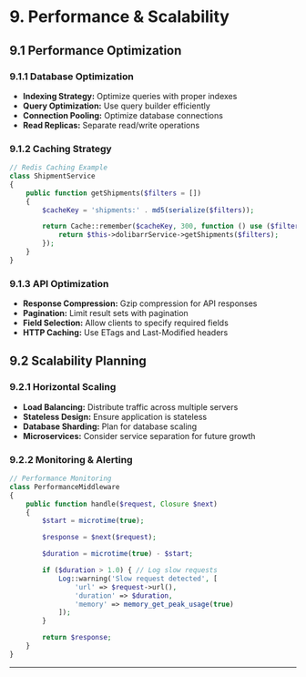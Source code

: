 # 9. Performance & Scalability

## 9.1 Performance Optimization

### 9.1.1 Database Optimization
- **Indexing Strategy:** Optimize queries with proper indexes
- **Query Optimization:** Use query builder efficiently
- **Connection Pooling:** Optimize database connections
- **Read Replicas:** Separate read/write operations

### 9.1.2 Caching Strategy
```php
// Redis Caching Example
class ShipmentService
{
    public function getShipments($filters = [])
    {
        $cacheKey = 'shipments:' . md5(serialize($filters));

        return Cache::remember($cacheKey, 300, function () use ($filters) {
            return $this->dolibarrService->getShipments($filters);
        });
    }
}
```

### 9.1.3 API Optimization
- **Response Compression:** Gzip compression for API responses
- **Pagination:** Limit result sets with pagination
- **Field Selection:** Allow clients to specify required fields
- **HTTP Caching:** Use ETags and Last-Modified headers

## 9.2 Scalability Planning

### 9.2.1 Horizontal Scaling
- **Load Balancing:** Distribute traffic across multiple servers
- **Stateless Design:** Ensure application is stateless
- **Database Sharding:** Plan for database scaling
- **Microservices:** Consider service separation for future growth

### 9.2.2 Monitoring & Alerting
```php
// Performance Monitoring
class PerformanceMiddleware
{
    public function handle($request, Closure $next)
    {
        $start = microtime(true);

        $response = $next($request);

        $duration = microtime(true) - $start;

        if ($duration > 1.0) { // Log slow requests
            Log::warning('Slow request detected', [
                'url' => $request->url(),
                'duration' => $duration,
                'memory' => memory_get_peak_usage(true)
            ]);
        }

        return $response;
    }
}
```

---
